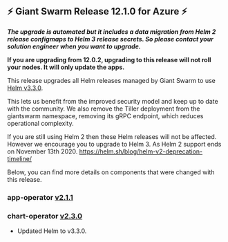 ## :zap:  Giant Swarm Release 12.1.0 for Azure :zap:

***The upgrade is automated but it includes a data migration from Helm 2 release configmaps to Helm 3 release secrets. So please contact your solution engineer when you want to upgrade.***

**If you are upgrading from 12.0.2, upgrading to this release will not roll your nodes. It will only update the apps.**

This release upgrades all Helm releases managed by Giant Swarm to use [Helm v3.3.0](https://github.com/helm/helm/releases/tag/v3.3.0).

This lets us benefit from the improved security model and keep up to date with the community. We also remove the Tiller deployment from the giantswarm namespace, removing its gRPC endpoint, which reduces operational complexity.

If you are still using Helm 2 then these Helm releases will not be affected. However we encourage you to upgrade to Helm 3. As Helm 2 support ends on November 13th 2020. https://helm.sh/blog/helm-v2-deprecation-timeline/

Below, you can find more details on components that were changed with this release.

### app-operator [v2.1.1](https://github.com/giantswarm/app-operator/blob/master/CHANGELOG.md#211---2020-08-26)
### chart-operator [v2.3.0](https://github.com/giantswarm/chart-operator/blob/master/CHANGELOG.md#230---2020-08-24)
- Updated Helm to v3.3.0.
